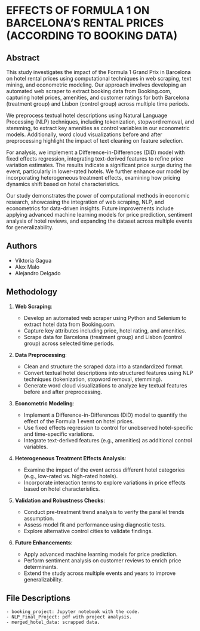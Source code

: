 # EFFECTS OF FORMULA 1 ON BARCELONA’S RENTAL PRICES (ACCORDING TO BOOKING DATA)

## Abstract

This study investigates the impact of the Formula 1 Grand Prix in Barcelona on hotel rental prices using computational techniques in web scraping, text mining, and econometric modeling. Our approach involves developing an automated web scraper to extract booking data from Booking.com, capturing hotel prices, amenities, and customer ratings for both Barcelona (treatment group) and Lisbon (control group) across multiple time periods.

We preprocess textual hotel descriptions using Natural Language Processing (NLP) techniques, including tokenization, stopword removal, and stemming, to extract key amenities as control variables in our econometric models. Additionally, word cloud visualizations before and after preprocessing highlight the impact of text cleaning on feature selection.

For analysis, we implement a Difference-in-Differences (DiD) model with fixed effects regression, integrating text-derived features to refine price variation estimates. The results indicate a significant price surge during the event, particularly in lower-rated hotels. We further enhance our model by incorporating heterogeneous treatment effects, examining how pricing dynamics shift based on hotel characteristics.

Our study demonstrates the power of computational methods in economic research, showcasing the integration of web scraping, NLP, and econometrics for data-driven insights. Future improvements include applying advanced machine learning models for price prediction, sentiment analysis of hotel reviews, and expanding the dataset across multiple events for generalizability.

## Authors
- Viktoria Gagua
- Alex Malo
- Alejandro Delgado


## Methodology  

1. **Web Scraping**:  
   - Develop an automated web scraper using Python and Selenium to extract hotel data from Booking.com.  
   - Capture key attributes including price, hotel rating, and amenities.  
   - Scrape data for Barcelona (treatment group) and Lisbon (control group) across selected time periods.  

2. **Data Preprocessing**:  
   - Clean and structure the scraped data into a standardized format.  
   - Convert textual hotel descriptions into structured features using NLP techniques (tokenization, stopword removal, stemming).  
   - Generate word cloud visualizations to analyze key textual features before and after preprocessing.  

3. **Econometric Modeling**:  
   - Implement a Difference-in-Differences (DiD) model to quantify the effect of the Formula 1 event on hotel prices.  
   - Use fixed effects regression to control for unobserved hotel-specific and time-specific variations.  
   - Integrate text-derived features (e.g., amenities) as additional control variables.  

4. **Heterogeneous Treatment Effects Analysis**:  
   - Examine the impact of the event across different hotel categories (e.g., low-rated vs. high-rated hotels).  
   - Incorporate interaction terms to explore variations in price effects based on hotel characteristics.  

5. **Validation and Robustness Checks**:  
   - Conduct pre-treatment trend analysis to verify the parallel trends assumption.  
   - Assess model fit and performance using diagnostic tests.  
   - Explore alternative control cities to validate findings.  

6. **Future Enhancements**:  
   - Apply advanced machine learning models for price prediction.  
   - Perform sentiment analysis on customer reviews to enrich price determinants.  
   - Extend the study across multiple events and years to improve generalizability.


  ## File Descriptions
    - booking_project: Jupyter notebook with the code.
    - NLP_Final_Project: pdf with project analysis.
    - merged_hotel_data: scrapped data.
